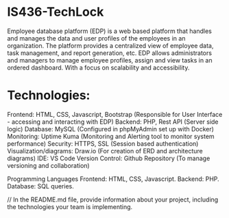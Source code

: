 # IS436-TechLock

Employee database platform (EDP) is a web based platform that handles and manages the data and user profiles of the employees in an organization. The platform provides a centralized view of employee data, task management, and report generation, etc. EDP allows administrators and managers to manage employee profiles, assign and view tasks in an ordered dashboard. With a focus on scalability and accessibility. 

# Technologies:
Frontend: 
HTML, CSS, Javascript, Bootstrap
(Responsible for User Interface - accessing and interacting with EDP)
Backend: 
PHP, Rest API
(Server side logic)
Database:
MySQL
(Configured in phpMyAdmin set up with Docker)
Monitoring:
Uptime Kuma
(Monitoring and Alerting tool to monitor system performance)
Security: 
HTTPS, SSL
(Session based authentication)
Visualization/diagrams: 
Draw.io 
(For creation of ERD and architecture diagrams)
IDE:
	VS Code 
Version Control: 
Github Repository
(To manage versioning and collaboration)

Programming Languages
Frontend: HTML, CSS, Javascript. Backend: PHP. Database: SQL queries.




// In the README.md file, provide information about your project, including the technologies your team is implementing.
